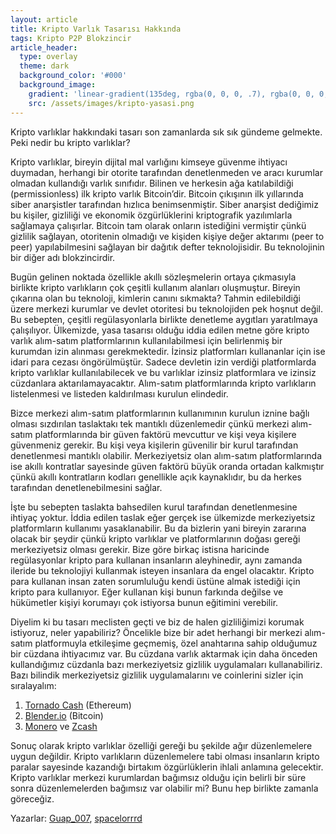 ```yaml
---
layout: article
title: Kripto Varlık Tasarısı Hakkında
tags: Kripto P2P Blokzincir
article_header:
  type: overlay
  theme: dark
  background_color: '#000'
  background_image:
    gradient: 'linear-gradient(135deg, rgba(0, 0, 0, .7), rgba(0, 0, 0, .7))'
    src: /assets/images/kripto-yasasi.png
---
```


 Kripto varlıklar hakkındaki tasarı son zamanlarda sık sık gündeme gelmekte. Peki nedir bu kripto varlıklar?

 Kripto varlıklar, bireyin dijital mal varlığını kimseye güvenme ihtiyacı duymadan, herhangi bir otorite tarafından denetlenmeden ve aracı kurumlar olmadan kullandığı varlık sınıfıdır. Bilinen ve herkesin ağa katılabildiği (permissionless) ilk kripto varlık Bitcoin’dir. Bitcoin çıkışının ilk yıllarında siber anarşistler tarafından hızlıca benimsenmiştir. Siber anarşist dediğimiz bu kişiler, gizliliği ve ekonomik özgürlüklerini kriptografik yazılımlarla sağlamaya çalışırlar. Bitcoin tam olarak onların istediğini vermiştir çünkü gizlilik sağlayan, otoritenin olmadığı ve kişiden kişiye değer aktarımı (peer to peer) yapılabilmesini sağlayan bir dağıtık defter teknolojisidir. Bu teknolojinin bir diğer adı blokzincirdir.

 Bugün gelinen noktada özellikle akıllı sözleşmelerin ortaya çıkmasıyla birlikte kripto varlıkların çok çeşitli kullanım alanları oluşmuştur. Bireyin çıkarına olan bu teknoloji, kimlerin canını sıkmakta? Tahmin edilebildiği üzere merkezi kurumlar ve devlet otoritesi bu teknolojiden pek hoşnut değil. Bu sebepten, çeşitli regülasyonlarla birlikte denetleme aygıtları yaratılmaya çalışılıyor. Ülkemizde, yasa tasarısı olduğu iddia edilen metne göre kripto varlık alım-satım platformlarının kullanılabilmesi için belirlenmiş bir kurumdan izin alınması gerekmektedir. İzinsiz platformları kullananlar için ise idari para cezası öngörülmüştür. Sadece devletin izin verdiği platformlarda kripto varlıklar kullanılabilecek ve bu varlıklar izinsiz platformlara ve izinsiz cüzdanlara  aktarılamayacaktır. Alım-satım platformlarında kripto varlıkların listelenmesi ve listeden kaldırılması kurulun elindedir.

 Bizce merkezi alım-satım platformlarının kullanımının kurulun iznine bağlı olması sızdırılan taslaktakı tek mantıklı düzenlemedir çünkü merkezi alım-satım platformlarında bir güven faktörü mevcuttur ve kişi veya kişilere güvenmeniz gerekir. Bu kişi veya kişilerin güvenilir bir kurul tarafından denetlenmesi mantıklı olabilir. Merkeziyetsiz olan alım-satım platformlarında ise akıllı kontratlar sayesinde güven faktörü büyük oranda ortadan kalkmıştır çünkü akıllı kontratların kodları genellikle açık kaynaklıdır, bu da herkes tarafından denetlenebilmesini sağlar.

 İşte bu sebepten taslakta bahsedilen kurul tarafından denetlenmesine ihtiyaç yoktur. İddia edilen taslak eğer gerçek ise ülkemizde merkeziyetsiz platformların kullanımı yasaklanabilir. Bu da bizlerin yani bireyin zararına olacak bir şeydir çünkü kripto varlıklar ve platformlarının doğası gereği merkeziyetsiz olması gerekir. Bize göre birkaç istisna haricinde regülasyonlar kripto para kullanan insanların aleyhinedir, aynı zamanda ileride bu teknolojiyi kullanmak isteyen insanlara da engel olacaktır. Kripto para kullanan insan zaten sorumluluğu kendi üstüne almak istediği için kripto para kullanıyor. Eğer kullanan kişi bunun farkında değilse ve hükümetler kişiyi korumayı çok istiyorsa bunun eğitimini verebilir.

 Diyelim ki bu tasarı meclisten geçti ve biz de halen gizliliğimizi korumak istiyoruz, neler yapabiliriz? Öncelikle bize bir adet herhangi bir merkezi alım-satım platformuyla etkileşime geçmemiş, özel anahtarına sahip olduğumuz bir cüzdana ihtiyacımız var. Bu cüzdana varlık aktarmak için daha önceden kullandığımız cüzdanla bazı merkeziyetsiz gizlilik uygulamaları kullanabiliriz. Bazı bilindik merkeziyetsiz gizlilik uygulamalarını ve coinlerini sizler için sıralayalım:

 1. [Tornado Cash](https://tornado.cash/) (Ethereum)
 2. [Blender.io](https://blender.io) (Bitcoin)
 3. [Monero](https://www.getmonero.org/) ve [Zcash](https://z.cash/)

 Sonuç olarak kripto varlıklar özelliği gereği bu şekilde ağır düzenlemelere uygun değildir. Kripto varlıkların düzenlemelere tabi olması insanların kripto paralar sayesinde kazandığı birtakım özgürlüklerin ihlali anlamına gelecektir. Kripto varlıklar merkezi kurumlardan bağımsız olduğu için belirli bir süre sonra düzenlemelerden bağımsız var olabilir mi? Bunu hep birlikte zamanla göreceğiz.

 Yazarlar: [Guap_007](https://twitter.com/Guap_007), [spacelorrrd](https://twitter.com/spacelorrrd)
